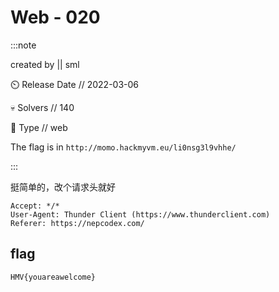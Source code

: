 # Web - 020

:::note

created by || sml

⏲️ Release Date // 2022-03-06

💀 Solvers // 140

🧩 Type // web

The flag is in `http://momo.hackmyvm.eu/li0nsg3l9vhhe/`

:::

挺简单的，改个请求头就好

```plaintext
Accept: */*
User-Agent: Thunder Client (https://www.thunderclient.com)
Referer: https://nepcodex.com/
```

## flag

```plaintext
HMV{youareawelcome}
```
